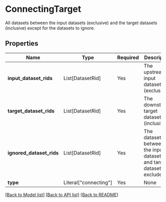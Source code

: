 # ConnectingTarget

All datasets between the input datasets (exclusive) and the
target datasets (inclusive) except for the datasets to ignore.


## Properties
| Name | Type | Required | Description |
| ------------ | ------------- | ------------- | ------------- |
**input_dataset_rids** | List[DatasetRid] | Yes | The upstream input datasets (exclusive). |
**target_dataset_rids** | List[DatasetRid] | Yes | The downstream target datasets (inclusive). |
**ignored_dataset_rids** | List[DatasetRid] | Yes | The datasets between the input datasets and target datasets to exclude. |
**type** | Literal["connecting"] | Yes | None |


[[Back to Model list]](../../../README.md#models-v2-link) [[Back to API list]](../../../README.md#apis-v2-link) [[Back to README]](../../../README.md)
